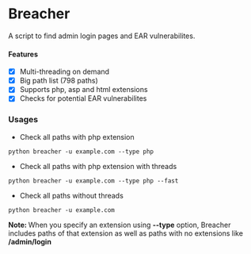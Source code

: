 # Breacher
A script to find admin login pages and EAR vulnerabilites.

#### Features
- [x] Multi-threading on demand
- [x] Big path list (798 paths)
- [x] Supports php, asp and html extensions
- [x] Checks for potential EAR vulnerabilites

### Usages
- Check all paths with php extension
```
python breacher -u example.com --type php
```
- Check all paths with php extension with threads
```
python breacher -u example.com --type php --fast
```
- Check all paths without threads
```
python breacher -u example.com
```

<b>Note: </b> When you specify an extension using <b>--type</b> option, Breacher includes paths of that extension as well as paths with no extensions like <b>/admin/login</b>
